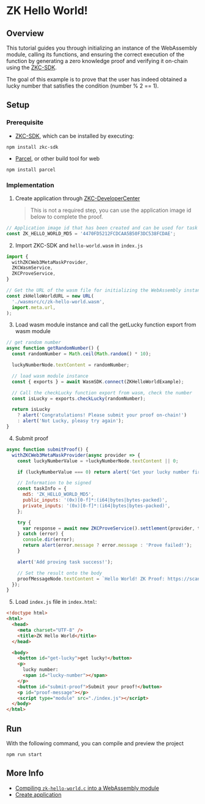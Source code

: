 # ZK Hello World!

## Overview

This tutorial guides you through initializing an instance of the WebAssembly module, calling its functions, and ensuring the correct execution of the function by generating a zero knowledge proof and verifying it on-chain using the [ZKC-SDK][1].

The goal of this example is to prove that the user has indeed obtained a lucky number that satisfies the condition (number % 2 == 1).

## Setup

### Prerequisite

- [ZKC-SDK][1], which can be installed by executing:

```shell
npm install zkc-sdk
```

- [Parcel][2], or other build tool for web

```shell
npm install parcel
```

### Implementation

1.  Create application through [ZKC-DeveloperCenter][3]

    > This is not a required step, you can use the application image id below to complete the proof.

```javascript
// Application image id that has been created and can be used for task proofing, of course, you can deploy the wasm application yourself to get the application id (which will cost some ETH)
const ZK_HELLO_WORLD_MD5 = '4470FD5212FCDCAA5B50F3DC538FCDAE';
```

2.  Import ZKC-SDK and `hello-world.wasm` in `index.js`

```javascript
import {
  withZKCWeb3MetaMaskProvider,
  ZKCWasmService,
  ZKCProveService,
}

// Get the URL of the wasm file for initializing the WebAssembly instance.
const zkHelloWorldURL = new URL(
  './wasmsrc/c/zk-hello-world.wasm',
  import.meta.url,
);
```

3.  Load wasm module instance and call the getLucky function export from wasm module

```javascript
// get random number
async function getRandomNumber() {
  const randomNumber = Math.ceil(Math.random() * 10);

  luckyNumberNode.textContent = randomNumber;

  // load wasm module instance
  const { exports } = await WasmSDK.connect(ZKHelloWorldExample);

  // Call the checkLucky function export from wasm, check the number
  const isLucky = exports.checkLucky(randomNumber);

  return isLucky
    ? alert('Congratulations! Please submit your proof on-chain!')
    : alert('Not Lucky, pleasy try again');
}
```

4.  Submit proof

```javascript
async function submitProof() {
  withZKCWeb3MetaMaskProvider(async provider => {
    const luckyNumberValue = +luckyNumberNode.textContent || 0;

    if (luckyNumberValue === 0) return alert('Get your lucky number first!');

    // Information to be signed
    const taskInfo = {
      md5: 'ZK_HELLO_WORLD_MD5',
      public_inputs: '(0x)[0-f]*:(i64|bytes|bytes-packed)',
      private_inputs: '(0x)[0-f]*:(i64|bytes|bytes-packed)',
    };

    try {
      var response = await new ZKCProveService().settlement(provider, taskInfo);
    } catch (error) {
      console.dir(error);
      return alert(error.message ? error.message : 'Prove failed!');
    }

    alert('Add proving task success!');

    // Set the result onto the body
    proofMessageNode.textContent = `Hello World! ZK Proof: https://scan.zkcross.org/request/${response.body?.application?.uuid}`;
  });
}
```

5.  Load `index.js` file in `index.html`:

```html
<!doctype html>
<html>
  <head>
    <meta charset="UTF-8" />
    <title>ZK Hello World</title>
  </head>

  <body>
    <button id="get-lucky">get lucky!</button>
    <p>
      lucky number:
      <span id="lucky-number"></span>
    </p>
    <button id="submit-proof">Submit your proof!</button>
    <p id="proof-message"></p>
    <script type="module" src="./index.js"></script>
  </body>
</html>
```

## Run

With the following command, you can compile and preview the project

```shell
npm run start
```

## More Info

- [Compiling `zk-hello-world.c` into a WebAssembly module][3]
- [Create application][4]

[1]: https://github.com/zkcrossteam/ZKC-SDK
[2]: https://parceljs.org/
[3]: ./wasmsrc/c/README.md
[4]: https://dev.zkcross.org/create-app
